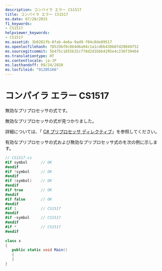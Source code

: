 ```yaml
---
description: コンパイラ エラー CS1517
title: コンパイラ エラー CS1517
ms.date: 07/20/2015
f1_keywords:
- CS1517
helpviewer_keywords:
- CS1517
ms.assetid: 3b0201fb-8fab-4e6a-9ad9-f04c0de89517
ms.openlocfilehash: 78529bf0c864d6a94c1a1cd6b430b8fd28049752
ms.sourcegitcommit: 5b475c1855b32cf78d2d1bbb4295e4c236f39464
ms.translationtype: HT
ms.contentlocale: ja-JP
ms.lasthandoff: 09/24/2020
ms.locfileid: "91205166"
---
```

# <a name="compiler-error-cs1517"></a>コンパイラ エラー CS1517

無効なプリプロセッサの式です。  
  
 無効なプリプロセッサの式が見つかりました。  
  
 詳細については、「 [C# プリプロセッサ ディレクティブ](../language-reference/preprocessor-directives/index.md)」を参照してください。  
  
 有効なプリプロセッサの式および無効なプリプロセッサ式のを次の例に示します。  
  
```csharp  
// CS1517.cs  
#if symbol      // OK  
#endif  
#if !symbol     // OK  
#endif  
#if (symbol)    // OK  
#endif  
#if true        // OK  
#endif  
#if false       // OK  
#endif  
#if 1           // CS1517  
#endif  
#if ~symbol     // CS1517  
#endif  
#if *           // CS1517  
#endif  
  
class x  
{  
   public static void Main()  
   {  
   }  
}  
```
